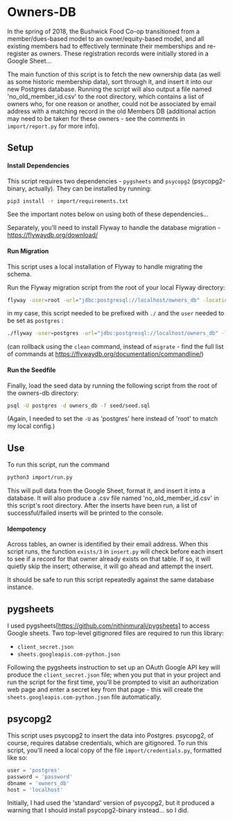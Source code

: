 # Owners-DB

In the spring of 2018, the Bushwick Food Co-op transitioned from a member/dues-based model to an owner/equity-based model, and all existing members had to effectively terminate their memberships and re-register as owners. These registration records were initially stored in a Google Sheet...

The main function of this script is to fetch the new ownership data (as well as some historic membership data), sort through it, and insert it into our new Postgres database. Running the script will also output a file named 'no_old_member_id.csv' to the root directory, which contains a list of owners who, for one reason or another, could not be associated by email address with a matching record in the old Members DB (additional action may need to be taken for these owners - see the comments in `import/report.py` for more info).

## Setup

#### Install Dependencies

This script requires two dependencies - `pygsheets` and `psycopg2` (psycopg2-binary, actually). They can be installed by running:

```bash
pip3 install -r import/requirements.txt
```

See the important notes below on using both of these dependencies...

Separately, you'll need to install Flyway to handle the database migration - https://flywaydb.org/download/

#### Run Migration

This script uses a local installation of Flyway to handle migrating the schema.

Run the Flyway migration script from the root of your local Flyway directory:

```bash
flyway -user=root -url="jdbc:postgresql://localhost/owners_db" -locations="filesystem:/path-to-this-app/owners-db/sql" migrate
```

in my case, this script needed to be prefixed with `./` and the `user` needed to be set as `postgres` :

```bash
./flyway -user=postgres -url="jdbc:postgresql://localhost/owners_db" -locations="filesystem:/Users/darrenklein/desktop/darren/development/bushwickfc/owners-db/sql" migrate
```

(can rollback using the `clean` command, instead of `migrate` - find the full list of commands at https://flywaydb.org/documentation/commandline/)

#### Run the Seedfile

Finally, load the seed data by running the following script from the root of the owners-db directory:

```bash
psql -U postgres -d owners_db -f seed/seed.sql
```

(Again, I needed to set the `-U` as 'postgres' here instead of 'root' to match my local config.)

## Use

To run this script, run the command

```bash
python3 import/run.py
```

This will pull data from the Google Sheet, format it, and insert it into a database. It will also produce a .csv file named 'no_old_member_id.csv' in this script's root directory. After the inserts have been run, a list of successful/failed inserts will be printed to the console.

#### Idempotency

Across tables, an owner is identified by their email address. When this script runs, the function `exists/3` in `insert.py` will check before each insert to see if a record for that owner already exists on that table. If so, it will quietly skip the insert; otherwise, it will go ahead and attempt the insert.

It should be safe to run this script repeatedly against the same database instance.

## pygsheets

I used pygsheets[https://github.com/nithinmurali/pygsheets] to access Google sheets. Two top-level gitignored files are required to run this library:

- `client_secret.json`
- `sheets.googleapis.com-python.json`

Following the pygsheets instruction to set up an OAuth Google API key will produce the `client_secret.json` file; when you put that in your project and run the script for the first time, you'll be prompted to visit an authorization web page and enter a secret key from that page - this will create the `sheets.googleapis.com-python.json` file automatically.

## psycopg2

This script uses psycopg2 to insert the data into Postgres. psycopg2, of course, requires databse credentials, which are gitignored. To run this script, you'll need a local copy of the file `import/credentials.py`, formatted like so:

```python
user = 'postgres'
password = 'password'
dbname = 'owners_db'
host = 'localhost'
```

Initially, I had used the 'standard' version of psycopg2, but it produced a warning that I should install psycopg2-binary instead... so I did.
